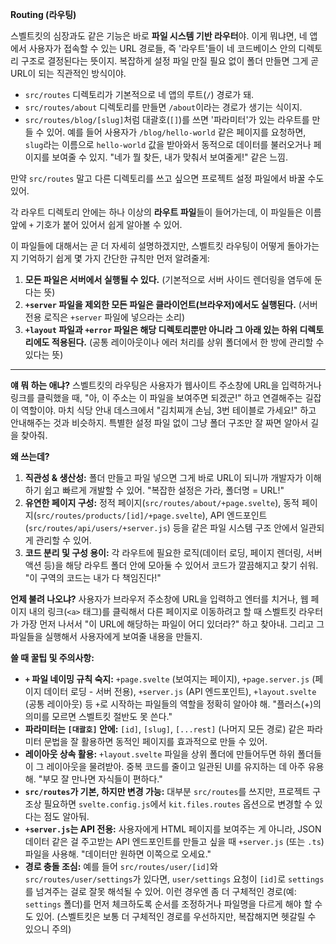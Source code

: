 **Routing (라우팅)**

스벨트킷의 심장과도 같은 기능은 바로 **파일 시스템 기반 라우터**야. 이게 뭐냐면, 네 앱에서 사용자가 접속할 수 있는 URL 경로들, 즉 '라우트'들이 네 코드베이스 안의 디렉토리 구조로 결정된다는 뜻이지. 복잡하게 설정 파일 만질 필요 없이 폴더 만들면 그게 곧 URL이 되는 직관적인 방식이야.

*   `src/routes` 디렉토리가 기본적으로 네 앱의 루트(`/`) 경로가 돼.
*   `src/routes/about` 디렉토리를 만들면 `/about`이라는 경로가 생기는 식이지.
*   `src/routes/blog/[slug]`처럼 대괄호(`[]`)를 쓰면 '파라미터'가 있는 라우트를 만들 수 있어. 예를 들어 사용자가 `/blog/hello-world` 같은 페이지를 요청하면, `slug`라는 이름으로 `hello-world` 값을 받아와서 동적으로 데이터를 불러오거나 페이지를 보여줄 수 있지. "네가 뭘 찾든, 내가 맞춰서 보여줄게!" 같은 느낌.

만약 `src/routes` 말고 다른 디렉토리를 쓰고 싶으면 프로젝트 설정 파일에서 바꿀 수도 있어.

각 라우트 디렉토리 안에는 하나 이상의 **라우트 파일**들이 들어가는데, 이 파일들은 이름 앞에 `+` 기호가 붙어 있어서 쉽게 알아볼 수 있어.

이 파일들에 대해서는 곧 더 자세히 설명하겠지만, 스벨트킷 라우팅이 어떻게 돌아가는지 기억하기 쉽게 몇 가지 간단한 규칙만 먼저 알려줄게:

1.  **모든 파일은 서버에서 실행될 수 있다.** (기본적으로 서버 사이드 렌더링을 염두에 둔다는 뜻)
2.  **`+server` 파일을 제외한 모든 파일은 클라이언트(브라우저)에서도 실행된다.** (서버 전용 로직은 `+server` 파일에 넣으라는 소리)
3.  **`+layout` 파일과 `+error` 파일은 해당 디렉토리뿐만 아니라 그 아래 있는 하위 디렉토리에도 적용된다.** (공통 레이아웃이나 에러 처리를 상위 폴더에서 한 방에 관리할 수 있다는 뜻)

---

**얘 뭐 하는 애냐?**
스벨트킷의 라우팅은 사용자가 웹사이트 주소창에 URL을 입력하거나 링크를 클릭했을 때, "아, 이 주소는 이 파일을 보여주면 되겠군!" 하고 연결해주는 길잡이 역할이야. 마치 식당 안내 데스크에서 "김치찌개 손님, 3번 테이블로 가세요!" 하고 안내해주는 것과 비슷하지. 특별한 설정 파일 없이 그냥 폴더 구조만 잘 짜면 알아서 길을 찾아줘.

**왜 쓰는데?**
1.  **직관성 & 생산성:** 폴더 만들고 파일 넣으면 그게 바로 URL이 되니까 개발자가 이해하기 쉽고 빠르게 개발할 수 있어. "복잡한 설정은 가라, 폴더명 = URL!"
2.  **유연한 페이지 구성:** 정적 페이지(`src/routes/about/+page.svelte`), 동적 페이지(`src/routes/products/[id]/+page.svelte`), API 엔드포인트(`src/routes/api/users/+server.js`) 등을 같은 파일 시스템 구조 안에서 일관되게 관리할 수 있어.
3.  **코드 분리 및 구성 용이:** 각 라우트에 필요한 로직(데이터 로딩, 페이지 렌더링, 서버 액션 등)을 해당 라우트 폴더 안에 모아둘 수 있어서 코드가 깔끔해지고 찾기 쉬워. "이 구역의 코드는 내가 다 책임진다!"

**언제 불려 나오냐?**
사용자가 브라우저 주소창에 URL을 입력하고 엔터를 치거나, 웹 페이지 내의 링크(`<a>` 태그)를 클릭해서 다른 페이지로 이동하려고 할 때 스벨트킷 라우터가 가장 먼저 나서서 "이 URL에 해당하는 파일이 어디 있더라?" 하고 찾아내. 그리고 그 파일들을 실행해서 사용자에게 보여줄 내용을 만들지.

**쓸 때 꿀팁 및 주의사항:**
*   **`+` 파일 네이밍 규칙 숙지:** `+page.svelte` (보여지는 페이지), `+page.server.js` (페이지 데이터 로딩 - 서버 전용), `+server.js` (API 엔드포인트), `+layout.svelte` (공통 레이아웃) 등 `+`로 시작하는 파일들의 역할을 정확히 알아야 해. "플러스(+)의 의미를 모르면 스벨트킷 절반도 못 쓴다."
*   **파라미터는 `[대괄호]` 안에:** `[id]`, `[slug]`, `[...rest]` (나머지 모든 경로) 같은 파라미터 문법을 잘 활용하면 동적인 페이지를 효과적으로 만들 수 있어.
*   **레이아웃 상속 활용:** `+layout.svelte` 파일을 상위 폴더에 만들어두면 하위 폴더들이 그 레이아웃을 물려받아. 중복 코드를 줄이고 일관된 UI를 유지하는 데 아주 유용해. "부모 잘 만나면 자식들이 편하다."
*   **`src/routes`가 기본, 하지만 변경 가능:** 대부분 `src/routes`를 쓰지만, 프로젝트 구조상 필요하면 `svelte.config.js`에서 `kit.files.routes` 옵션으로 변경할 수 있다는 점도 알아둬.
*   **`+server.js`는 API 전용:** 사용자에게 HTML 페이지를 보여주는 게 아니라, JSON 데이터 같은 걸 주고받는 API 엔드포인트를 만들고 싶을 때 `+server.js` (또는 `.ts`) 파일을 사용해. "데이터만 원하면 이쪽으로 오세요."
*   **경로 충돌 조심:** 예를 들어 `src/routes/user/[id]`와 `src/routes/user/settings`가 있다면, `user/settings` 요청이 `[id]`로 `settings`를 넘겨주는 걸로 잘못 해석될 수 있어. 이런 경우엔 좀 더 구체적인 경로(예: `settings` 폴더)를 먼저 체크하도록 순서를 조정하거나 파일명을 다르게 해야 할 수도 있어. (스벨트킷은 보통 더 구체적인 경로를 우선하지만, 복잡해지면 헷갈릴 수 있으니 주의)